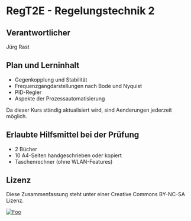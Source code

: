 # RegT2E - Regelungstechnik 2

## Verantwortlicher

Jürg Rast

## Plan und Lerninhalt
 * Gegenkopplung und Stabilität
 * Frequenzgangdarstellungen nach Bode und Nyquist
 * PID-Regler
 * Aspekte der Prozessautomatisierung

Da dieser Kurs ständig aktualisiert wird, sind Aenderungen jederzeit möglich.

## Erlaubte Hilfsmittel bei der Prüfung
 * 2 Bücher
 * 10 A4-Seiten handgeschrieben oder kopiert
 * Taschenrechner (ohne WLAN-Features)

## Lizenz
Diese Zusammenfassung steht unter einer Creative Commons BY-NC-SA Lizenz.

[![Foo](http://i.creativecommons.org/l/by-nc-sa/3.0/88x31.png)](http://creativecommons.org/licenses/by-nc-sa/3.0/)